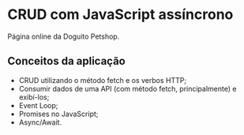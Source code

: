 # CRUD com JavaScript assíncrono
Página online da Doguito Petshop.

## Conceitos da aplicação
* CRUD utilizando o método fetch e os verbos HTTP;
* Consumir dados de uma API (com método fetch, principalmente) e exibí-los;
* Event Loop;
* Promises no JavaScript;
* Async/Await.
